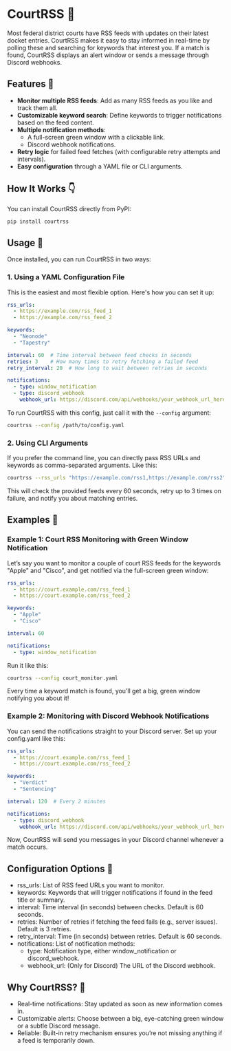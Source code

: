 # CourtRSS 📡
Most federal district courts have RSS feeds with updates on their latest docket entries. CourtRSS makes it easy to stay informed in real-time by polling these and searching for keywords that interest you. If a match is found, CourtRSS displays an alert window or sends a message through Discord webhooks.

## Features 🚀
- **Monitor multiple RSS feeds**: Add as many RSS feeds as you like and track them all.
- **Customizable keyword search**: Define keywords to trigger notifications based on the feed content.
- **Multiple notification methods**:
  - A full-screen green window with a clickable link.
  - Discord webhook notifications.
- **Retry logic** for failed feed fetches (with configurable retry attempts and intervals).
- **Easy configuration** through a YAML file or CLI arguments.

## How It Works 👇
You can install CourtRSS directly from PyPI:

```bash
pip install courtrss
```

## Usage 🎯
Once installed, you can run CourtRSS in two ways:
### 1. Using a YAML Configuration File
This is the easiest and most flexible option. Here's how you can set it up:
```yaml
rss_urls:
  - https://example.com/rss_feed_1
  - https://example.com/rss_feed_2

keywords:
  - "Neonode"
  - "Tapestry"

interval: 60  # Time interval between feed checks in seconds
retries: 3    # How many times to retry fetching a failed feed
retry_interval: 20  # How long to wait between retries in seconds

notifications:
  - type: window_notification
  - type: discord_webhook
    webhook_url: https://discord.com/api/webhooks/your_webhook_url_here
```

To run CourtRSS with this config, just call it with the `--config` argument:

```bash
courtrss --config /path/to/config.yaml
```

### 2. Using CLI Arguments
If you prefer the command line, you can directly pass RSS URLs and keywords as comma-separated arguments. Like this:

```bash
courtrss --rss_urls "https://example.com/rss1,https://example.com/rss2" --keywords "Neonode,Tapestry" --interval 60 --retries 3 --retry_interval 20
```
This will check the provided feeds every 60 seconds, retry up to 3 times on failure, and notify you about matching entries.

## Examples 🎉
### Example 1: Court RSS Monitoring with Green Window Notification

Let’s say you want to monitor a couple of court RSS feeds for the keywords "Apple" and "Cisco", and get notified via the full-screen green window:

```yaml
rss_urls:
  - https://court.example.com/rss_feed_1
  - https://court.example.com/rss_feed_2

keywords:
  - "Apple"
  - "Cisco"

interval: 60

notifications:
  - type: window_notification
```
Run it like this:

```bash
courtrss --config court_monitor.yaml
```

Every time a keyword match is found, you’ll get a big, green window notifying you about it!

### Example 2: Monitoring with Discord Webhook Notifications

You can send the notifications straight to your Discord server. Set up your config.yaml like this:

```yaml
rss_urls:
  - https://court.example.com/rss_feed_1
  - https://court.example.com/rss_feed_2

keywords:
  - "Verdict"
  - "Sentencing"

interval: 120  # Every 2 minutes

notifications:
  - type: discord_webhook
    webhook_url: https://discord.com/api/webhooks/your_webhook_url_here
```

Now, CourtRSS will send you messages in your Discord channel whenever a match occurs.

## Configuration Options 🔧

- rss_urls: List of RSS feed URLs you want to monitor.
- keywords: Keywords that will trigger notifications if found in the feed title or summary.
- interval: Time interval (in seconds) between checks. Default is 60 seconds.
- retries: Number of retries if fetching the feed fails (e.g., server issues). Default is 3 retries.
- retry_interval: Time (in seconds) between retries. Default is 60 seconds.
- notifications: List of notification methods:
    - type: Notification type, either window_notification or discord_webhook.
    - webhook_url: (Only for Discord) The URL of the Discord webhook.

## Why CourtRSS? 🤷

- Real-time notifications: Stay updated as soon as new information comes in.
- Customizable alerts: Choose between a big, eye-catching green window or a subtle Discord message.
- Reliable: Built-in retry mechanism ensures you’re not missing anything if a feed is temporarily down.
